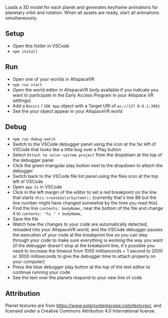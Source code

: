 Loads a 3D model for each planet and generates keyframe animations for planetary orbit and rotation. When all assets are ready, start all animations simultaneously.

## Setup

* Open this folder in VSCode
* `npm install`

## Run

* Open one of your worlds in AltspaceVR
* `npm run start`
* Open the world editor in AltspaceVR (only available if you indicate you want to participate in the Early Access Program in your Altspace VR settings)
* Add a `Basics` / `SDK App` object with a Target URI of `ws://127.0.0.1:3901`
* See the your object appear in your AltspaceVR world

## Debug

* `npm run debug-watch`
* Switch to the VSCode debugger panel using the icon at the far left of VSCode that looks like a little bug over a Play button
* Select `Attach to solar-system project` from the dropdown at the top of the debugger panel
* Click the green triangular play button next to the dropdown to attach the debugger 
* Switch back to the VSCode file list panel using the files icon at the top left of VSCode
* Open `app.ts` in VSCode
* Click in the left margin of the editor to set a red breakpoint on the line that starts `this.createSolarSystem();` (currently that's line 88 but the line number might have changed somewhat by the time you read this)
* Find the line `contents: bodyName,` near the bottom of the file and change it to `contents: "hi " + bodyName,`
* Save the file
* Watch how the changes to your code are automatically detected, reloaded into your AltspaceVR world, and the VSCode debugger pauses the execution of your code at the breakpoint line so you can step through your code to make sure everything is working the way you want (if the debugger doesn't stop at the breakpoint line, it's possible you need to increase the timeout from 1000 milliseconds = 1 second to 2000 or 3000 milliseconds to give the debugger time to attach properly on your computer)
* Press the blue debugger play button at the top of the text editor to continue running your code
* See the text over the planets respond to your new line of code

## Attribution

Planet textures are from https://www.solarsystemscope.com/textures/, and licensed under a Creative Commons Attribution 4.0 International license.
